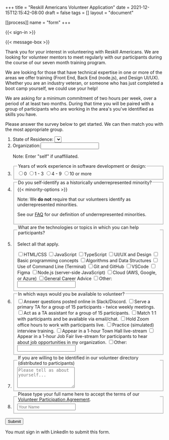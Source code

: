 +++
title = "Reskill Americans Volunteer Application"
date = 2021-12-15T12:15:42-08:00
draft = false
tags = []
layout = "document"

[[process]]
name = "form"
+++

{{< sign-in >}}

{{< message-box >}}

Thank you for your interest in volunteering with Reskill Americans.  We are
looking for volunteer mentors to meet regularly with our participants during the
course of our seven month training program.

We are looking for those that have technical expertise in one or more of the
areas we offer training (Front End, Back End (node.js), and Design UI/UX).
Whether you are an industry veteran, or someone who has just completed a boot
camp yourself, we could use your help!

We are asking for a minimum commitment of two hours per week, over a period of at
least two months.  During that time you will be paired with a group of
participants who are working in the area's you've identified as skills you have.

Please answer the survey below to get started.  We can then match you with the
most appropriate group.

<form id="volunteer-form">
<ol>

<li><label> State of Residence:
  <select name="state">
    <option value=""></option>
    {{< state-options >}}
  </select>
  </label>
</li>

<li>
  <label>Organization:<input name="org" type="text">
  </label>
  <p class="note">Note: Enter "self" if unaffiliated.</p>
</li>

<li>
  <fieldset><legend>Years of work experience in software development or design:</legend>
    <label><input name="work-exp" type="radio" value="0">0</label>
    <label><input name="work-exp" type="radio" value="1-3">1 - 3</label>
    <label><input name="work-exp" type="radio" value="4 - 9">4 - 9</label>
    <label><input name="work-exp" type="radio" value="10-above">10 or more</label>
  </fieldset>
</li>

<li>
  <fieldset><legend>Do you self-identify as a historically underrepresented minority?</legend>
  {{< minority-options >}}
    <p class="note">Note: We <b>do not</b> require that our volunteers identify as underrepresented
      minorities.</p>
    <p class="note">See our <a href="/faq/#minority" target="_blank">FAQ</a> for our definition of
      underrepresented minorities.</p>
  </fieldset>

</li>

<li>
  <fieldset><legend>What are the technologies or topics in which you can help participants?</legend>
    <p class="note top">Select all that apply.</p>
    <label><input name="topics" type="checkbox" value="html-css">HTML/CSS</label>
    <label><input name="topics" type="checkbox" value="javascript">JavaScript</label>
    <label><input name="topics" type="checkbox" value="typescript">TypeScript</label>
    <label><input name="topics" type="checkbox" value="design">UI/UX and Design</label>
    <label><input name="topics" type="checkbox" value="programming">Basic programming concepts</label>
    <label><input name="topics" type="checkbox" value="algorithms">Algorithms and Data Structures</label>
    <label><input name="topics" type="checkbox" value="command-line">Use of Command Line (Terminal)</label>
    <label><input name="topics" type="checkbox" value="git">Git and GitHub</label>
    <label><input name="topics" type="checkbox" value="vscode">VSCode</label>
    <label><input name="topics" type="checkbox" value="figma">Figma</label>
    <label><input name="topics" type="checkbox" value="node">Node.js (server-side JavaScript)</label>
    <label><input name="topics" type="checkbox" value="cloud">Cloud (AWS, Google, or Azure)</label>
    <label><input name="topics" type="checkbox" value="career">General Career Advice</label>
    <label><input name="topics" type="checkbox" value="other">Other:</label>
       <input class="other" name="topics-other" type="text">
  </fieldset>
</li>

<li>
  <fieldset><legend>In which ways would you be available to volunteer?</legend>
    <label><input name="activity" type="checkbox" value="chat">Answer questions posted online in Slack/Discord.</label>
    <label><input name="activity" type="checkbox" value="TA">Serve a primary TA for a group of 15 participants - twice weekly meetings.</label>
    <label><input name="activity" type="checkbox" value="TA-assistant">Act as a TA assistant for a group of 15 participants.</label>
    <label><input name="activity" type="checkbox" value="mentor">Match 1:1 with participants and be available via email/chat.</label>
    <label><input name="activity" type="checkbox" value="office-hours">Hold Zoom office hours to work with participants live.</label>
    <label><input name="activity" type="checkbox" value="interview">Practice (simulated) interview training.</label>
    <label><input name="activity" type="checkbox" value="town-hall">Appear in a 1-hour Town Hall live-stream</label>
    <label><input name="activity" type="checkbox" value="job-fair">Appear in a 1-hour Job Fair live-stream for participants to hear about job opportunities in my organization.</label>
    <label><input name="activity" type="checkbox" value="other">Other:</label>
       <input class="other" name="activity-other" type="text">
  </fieldset>
</li>

<li>
  <fieldset><legend>If you are willing to be identified in our volunteer directory
    (distributed to participants)</legend>
    <textarea data-optional="true" name="bio" placeholder="Please tell as about yourself..." rows="4"></textarea>
  </fieldset>
</li>

<li>
  <fieldset><legend>Please type your full name here to accept the terms of our
    <a href="/volunteer/agreement" target="_blank">Volunteer Participation Agreement</a>.
    </legend>
    <input name="accept-terms" type="text" placeholder="Your Name">
  </fieldset>
</li>
</ol>

<input type="submit" class="signed-in" value="Submit">
<p class="form-error signed-out">You must sign in with LinkedIn to submit this form.</p>

</form>

